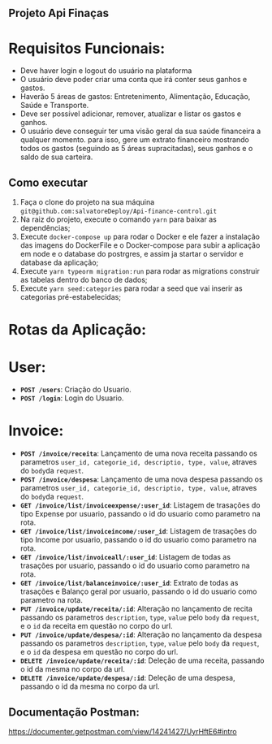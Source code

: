 ## Projeto Api Finaças

# Requisitos Funcionais:

- Deve haver login e logout do usuário na plataforma
- O usuário deve poder criar uma conta que irá conter seus ganhos e gastos.
- Haverão 5 áreas de gastos: Entretenimento, Alimentação, Educação, Saúde e Transporte.
- Deve ser possível adicionar, remover, atualizar e listar os gastos e ganhos.
- O usuário deve conseguir ter uma visão geral da sua saúde financeira a qualquer momento. para isso, gere um extrato financeiro mostrando todos os gastos (seguindo as 5 áreas supracitadas), seus ganhos e o saldo de sua carteira.

## Como executar

1. Faça o clone do projeto na sua máquina `git@github.com:salvatoreDeploy/Api-finance-control.git`
2. Na raiz do projeto, execute o comando `yarn` para baixar as dependências;
3. Execute `docker-compose up` para rodar o Docker e ele fazer a instalação das imagens do DockerFile e o Docker-compose para subir a aplicação em node e o database do postrgres, e assim ja startar o servidor e database da aplicação;
4. Execute `yarn typeorm migration:run` para rodar as migrations construir as tabelas dentro do banco de dados;
5. Execute `yarn seed:categories` para rodar a seed que vai inserir as categorias pré-estabelecidas;

# Rotas da Aplicação:

# User:

- **`POST /users`**: Criação do Usuario.
- **`POST /login`**: Login do Usuario.

# Invoice:
- **`POST /invoice/receita`**: Lançamento de uma nova receita passando os parametros `user_id, categorie_id, descriptio, type, value`, atraves do `body`da `request`.
- **`POST /invoice/despesa`**: Lançamento de uma nova despesa passando os parametros `user_id, categorie_id, descriptio, type, value`, atraves do `body`da `request`.
- **`GET /invoice/list/invoiceexpense/:user_id`**: Listagem de trasações do tipo Expense por usuario, passando o id do usuario como parametro na rota.
- **`GET /invoice/list/invoiceincome/:user_id`**: Listagem de trasações do tipo Income por usuario, passando o id do usuario como parametro na rota.
- **`GET /invoice/list/invoiceall/:user_id`**: Listagem de todas as trasações por usuario, passando o id do usuario como parametro na rota.
- **`GET /invoice/list/balanceinvoice/:user_id`**: Extrato de todas as trasações e Balanço geral por usuario, passando o id do usuario como parametro na rota.
- **`PUT /invoice/update/receita/:id`**: Alteração no lançamento de recita passando os parametros `description`, `type`, `value` pelo `body` da `request`, e o `id` da receita em questão no corpo do url.
- **`PUT /invoice/update/despesa/:id`**: Alteração no lançamento da despesa passando os parametros `description`, `type`, `value` pelo `body` da `request`, e o `id` da despesa em questão no corpo do url.
- **`DELETE /invoice/update/receita/:id`**: Deleção de uma receita, passando o id da mesma no corpo da url.
- **`DELETE /invoice/update/despesa/:id`**: Deleção de uma despesa, passando o id da mesma no corpo da url.

## Documentação Postman:

https://documenter.getpostman.com/view/14241427/UyrHftE6#intro
